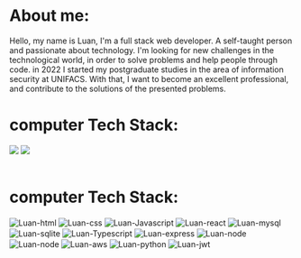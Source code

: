 <h1>About me:</h1>
  <div> 
    <p>
      Hello, my name is Luan, I'm a full stack web developer. A self-taught person and passionate about technology. I'm looking for new challenges in the technological world, in order to solve problems and help people through code. in 2022 I started my postgraduate studies in the area of ​​information security at UNIFACS. With that, I want to become an excellent professional, and contribute to the solutions of the presented problems.
    </p>
  </div>
 
<h1>computer Tech Stack:</h1>
 <div>
   <a href="https://www.instagram.com/luanmelo20/" target="_blank"><img src="https://camo.githubusercontent.com/0641e2731604a57f9b9f2de4be17fcf1893c1fbf31dcb3e276f4281208616a1c/68747470733a2f2f696d672e736869656c64732e696f2f62616467652f496e7374616772616d2d2532334534343035462e7376673f6c6f676f3d496e7374616772616d266c6f676f436f6c6f723d7768697465" target="_blank"></a>
   <a href="https://www.linkedin.com/in/luan-melo-260b18110/" target="_blank"><img src="https://camo.githubusercontent.com/f17ba9730c27e5f1230325b94c8b68bbf3115d32650866f6e3d0ade68201beea/68747470733a2f2f696d672e736869656c64732e696f2f62616467652f4c696e6b6564496e2d2532333030373742352e7376673f6c6f676f3d6c696e6b6564696e266c6f676f436f6c6f723d7768697465">
  </a>
 </div>
 
<div style="display: inline_block"><br>
  <h1>computer Tech Stack:</h1>
  
   <img align="center" alt="Luan-html" src="https://camo.githubusercontent.com/149662647584146f2b62ec0f656c023455f1edfcff7094e185e9474858e88b23/68747470733a2f2f696d672e736869656c64732e696f2f62616467652f68746d6c352d2532334533344632362e7376673f7374796c653d666c61742d737175617265266c6f676f3d68746d6c35266c6f676f436f6c6f723d7768697465"> 
  
  <img align="center" alt="Luan-css" src="https://camo.githubusercontent.com/c25dc2718f1ecf4959b961a883ba74c3aa6eda5cc2bbb733cdcae99c426d8e95/68747470733a2f2f696d672e736869656c64732e696f2f62616467652f637373332d2532333135373242362e7376673f7374796c653d666c61742d737175617265266c6f676f3d63737333266c6f676f436f6c6f723d7768697465">
  
  <img align="center" alt="Luan-Javascript" src="https://camo.githubusercontent.com/06b0ed212bf5bae6c044ba0b4a708f97ca82a23e38b089dfc4f97ba239a35cc8/68747470733a2f2f696d672e736869656c64732e696f2f62616467652f6a6176617363726970742d2532333332333333302e7376673f7374796c653d666c61742d737175617265266c6f676f3d6a617661736372697074266c6f676f436f6c6f723d253233463744463145">
  
  <img align="center" alt="Luan-react" src="https://camo.githubusercontent.com/bb8234ccdc6a848e502ae7a684390e40b58a11e5789058c36e78a6c72c86e2e8/68747470733a2f2f696d672e736869656c64732e696f2f62616467652f72656163742d2532333230323332612e7376673f7374796c653d666c61742d737175617265266c6f676f3d7265616374266c6f676f436f6c6f723d253233363144414642">
  
  <img align="center" alt="Luan-mysql" src="https://camo.githubusercontent.com/d94501bbe9a7b5d4e47699b72c2a2f79247a08e301acd835e98b5766fe8082e6/68747470733a2f2f696d672e736869656c64732e696f2f62616467652f747970657363726970742d2532333030374143432e7376673f7374796c653d666c61742d737175617265266c6f676f3d74797065736372697074266c6f676f436f6c6f723d7768697465">

  <img align="center" alt="Luan-sqlite" src="https://camo.githubusercontent.com/b93a7d7eb94ae7a588dc6f9814d16c47c894dbc64f3906d8e785a26974bbd130/68747470733a2f2f696d672e736869656c64732e696f2f62616467652f73716c6974652d2532333037343035652e7376673f7374796c653d666c61742d737175617265266c6f676f3d73716c697465266c6f676f436f6c6f723d7768697465">
  
  
  <img align="center" alt="Luan-Typescript" src="https://camo.githubusercontent.com/a4428afd83d671129e701c75e5be52fdbc0a822333514b893c5ef6b3a1e1b693/68747470733a2f2f696d672e736869656c64732e696f2f62616467652f6d7973716c2d2532333030662e7376673f7374796c653d666c61742d737175617265266c6f676f3d6d7973716c266c6f676f436f6c6f723d7768697465">
  
  <img align="center" alt="Luan-express" src="https://camo.githubusercontent.com/9341d8e20d78285ed99ce797705652a7de09a5a791cbc391cdbf20c9274b773a/68747470733a2f2f696d672e736869656c64732e696f2f62616467652f657870726573732e6a732d2532333430346435392e7376673f7374796c653d666c61742d737175617265266c6f676f3d65787072657373266c6f676f436f6c6f723d253233363144414642">
  
  <img align="center" alt="Luan-node" src="https://camo.githubusercontent.com/42a32ecea43cd55fb22eff6bf7f57e81daa812a9af55207a31e5ae5634f4a5cf/68747470733a2f2f696d672e736869656c64732e696f2f62616467652f6e6f64652e6a732d3644413535463f7374796c653d666c61742d737175617265266c6f676f3d6e6f64652e6a73266c6f676f436f6c6f723d7768697465">
  
  <img align="center" alt="Luan-node" src="https://camo.githubusercontent.com/784b511ea45e2802ccffc8291edb5dfe695121d44603ea35ca6c5be77c6e631b/68747470733a2f2f696d672e736869656c64732e696f2f62616467652f4157532d2532334646393930302e7376673f7374796c653d666c61742d737175617265266c6f676f3d616d617a6f6e2d617773266c6f676f436f6c6f723d7768697465">
  
   <img align="center" alt="Luan-aws" src="https://camo.githubusercontent.com/02de205f4c7f8c12869a40dc85f71ff65643f3260101daf0e8a82aab5cc84fa2/68747470733a2f2f696d672e736869656c64732e696f2f62616467652f7374796c65642d2d636f6d706f6e656e74732d4442373039333f7374796c653d666c61742d737175617265266c6f676f3d7374796c65642d636f6d706f6e656e7473266c6f676f436f6c6f723d7768697465">
 
   <img align="center" alt="Luan-python" src="https://camo.githubusercontent.com/5e724d4248ce09b0f16320e6e1e7128e7f01b035ea5b860fec92bc8f4b22b57c/68747470733a2f2f696d672e736869656c64732e696f2f62616467652f707974686f6e2d3336373041303f7374796c653d666c61742d737175617265266c6f676f3d707974686f6e266c6f676f436f6c6f723d666664643534">
  
   <img align="center" alt="Luan-jwt" src="https://camo.githubusercontent.com/11b6e2eea768195dca90f1d37bdb17a650e6d7f2b3d2bcbe7f8daa45162c2c74/68747470733a2f2f696d672e736869656c64732e696f2f62616467652f4a57542d626c61636b3f7374796c653d666c61742d737175617265266c6f676f3d4a534f4e253230776562253230746f6b656e73">
</div>
